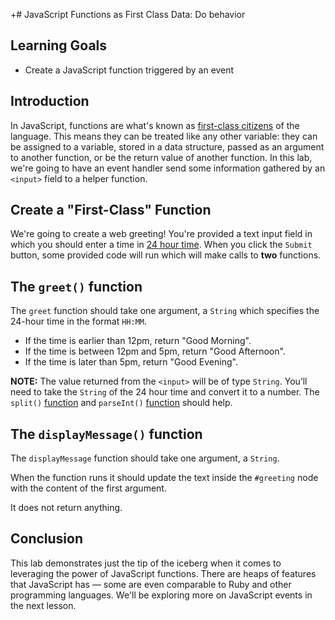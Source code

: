 +# JavaScript Functions as First Class Data: Do behavior

## Learning Goals

- Create a JavaScript function triggered by an event

## Introduction

In JavaScript, functions are what's known as [first-class citizens](https://en.wikipedia.org/wiki/First-class_function) 
of the language. This means they can be treated like any other variable: they 
can be assigned to a variable, stored in a data structure, passed as an argument 
to another function, or be the return value of another function. In this lab, 
we're going to have an event handler send some information gathered by an 
`<input>` field to a helper function.

## Create a "First-Class" Function

We're going to create a web greeting! You're provided a text input field in which
you should enter a time in [24 hour time][24]. When you click the `Submit`
button, some provided code will run which will make calls to **two** functions.

## The `greet()` function

The `greet` function should take one argument, a `String` which specifies the
24-hour time in the format `HH:MM`.

- If the time is earlier than 12pm, return "Good Morning".
- If the time is between 12pm and 5pm, return "Good Afternoon".
- If the time is later than 5pm, return "Good Evening".

**NOTE:** The value returned from the `<input>` will be of type `String`.
You’ll need to take the `String` of the 24 hour time and convert it to a number.
The `split()` [function](https://developer.mozilla.org/en-US/docs/Web/JavaScript/Reference/Global_Objects/String/split)
and `parseInt()` [function](https://developer.mozilla.org/en-US/docs/Web/JavaScript/Reference/Global_Objects/parseInt) should help.

##  The `displayMessage()` function

The `displayMessage` function should take one argument, a `String`.

When the function runs it should update the text inside the `#greeting` node
with the content of the first argument.

It does not return anything.

## Conclusion

This lab demonstrates just the tip of the iceberg when it comes to leveraging
the power of JavaScript functions. There are heaps of features that JavaScript has
— some are even comparable to Ruby and other programming languages. We'll be
exploring more on JavaScript events in the next lesson.

[24]: https://en.wikipedia.org/wiki/24-hour_clock
